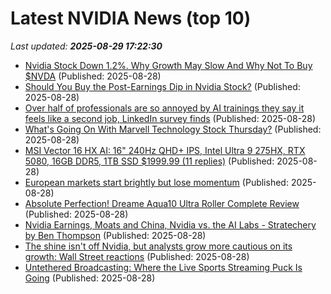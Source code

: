 # Latest NVIDIA News (top 10)
_Last updated: **2025-08-29 17:22:30**_

- [Nvidia Stock Down 1.2%. Why Growth May Slow And Why Not To Buy $NVDA](https://www.forbes.com/sites/petercohan/2025/08/28/nvidia-stock-down-12-why-growth-may-slow-and-why-not-to-buy-nvda/) (Published: 2025-08-28)
- [Should You Buy the Post-Earnings Dip in Nvidia Stock?](https://biztoc.com/x/0703c4d55f63a6cf) (Published: 2025-08-28)
- [Over half of professionals are so annoyed by AI trainings they say it feels like a second job, LinkedIn survey finds](https://fortune.com/2025/08/28/ai-training-reskilling-annoying-feels-like-second-job-linkedin/) (Published: 2025-08-28)
- [What's Going On With Marvell Technology Stock Thursday?](https://finance.yahoo.com/news/whats-going-marvell-technology-stock-171439300.html) (Published: 2025-08-28)
- [MSI Vector 16 HX AI: 16" 240Hz QHD+ IPS, Intel Ultra 9 275HX, RTX 5080, 16GB DDR5, 1TB SSD $1999.99 (11 replies)](https://slickdeals.net/f/18563275-msi-vector-16-hx-ai-16-240hz-qhd-ips-intel-ultra-9-275hx-rtx-5080-16gb-ddr5-1tb-ssd-1999-99) (Published: 2025-08-28)
- [European markets start brightly but lose momentum](https://www.irishtimes.com/business/2025/08/28/european-markets-start-brightly-but-lose-momentum/) (Published: 2025-08-28)
- [Absolute Perfection! Dreame Aqua10 Ultra Roller Complete Review](https://www.nextpit.com/reviews/dreame-aqua10-ultra-roller-complete-review) (Published: 2025-08-28)
- [Nvidia Earnings, Moats and China, Nvidia vs. the AI Labs - Stratechery by Ben Thompson](https://slashdot.org/firehose.pl?op=view&amp;id=178917608) (Published: 2025-08-28)
- [The shine isn't off Nvidia, but analysts grow more cautious on its growth: Wall Street reactions](https://biztoc.com/x/97f7ee1e8b519c4c) (Published: 2025-08-28)
- [Untethered Broadcasting: Where the Live Sports Streaming Puck Is Going](https://www.streamingmedia.com/Articles/ReadArticle.aspx?ArticleID=171245) (Published: 2025-08-28)
